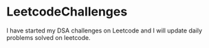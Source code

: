 # LeetcodeChallenges
I have started my DSA challenges on Leetcode and I will update daily problems solved on leetcode.
